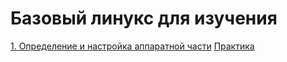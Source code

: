 # Базовый линукс для изучения

[1. Определение и настройка аппаратной части](https://github.com/screamo-boop/LinuxBasics/blob/main/theory/1%20%D0%9E%D0%BF%D1%80%D0%B5%D0%B4%D0%B5%D0%BB%D0%B5%D0%BD%D0%B8%D0%B5%20%D0%B8%20%D0%BD%D0%B0%D1%81%D1%82%D1%80%D0%BE%D0%B9%D0%BA%D0%B0%20%D0%B0%D0%BF%D0%BF%D0%B0%D1%80%D0%B0%D1%82%D0%BD%D0%BE%D0%B9%20%D1%87%D0%B0%D1%81%D1%82%D0%B8.md)
[Практика](https://github.com/screamo-boop/LinuxBasics/blob/main/practice/101_1_dz.txt)
